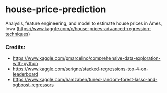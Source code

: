 # house-price-prediction
Analysis, feature engineering, and model to estimate house prices in Ames, Iowa (https://www.kaggle.com/c/house-prices-advanced-regression-techniques)

### Credits:
* https://www.kaggle.com/pmarcelino/comprehensive-data-exploration-with-python
* https://www.kaggle.com/serigne/stacked-regressions-top-4-on-leaderboard
* https://www.kaggle.com/hamzaben/tuned-random-forest-lasso-and-xgboost-regressors
